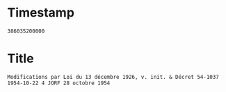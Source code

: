 # Timestamp
```
386035200000
```

# Title
```
Modifications par Loi du 13 décembre 1926, v. init. & Décret 54-1037 1954-10-22 4 JORF 28 octobre 1954
```